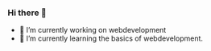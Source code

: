### Hi there 👋
- 🔭 I’m currently working on webdevelopment
- 🌱 I’m currently learning the basics of webdevelopment.
